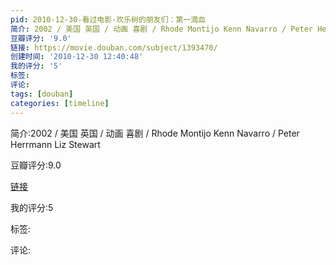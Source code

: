 ```yaml
---
pid: 2010-12-30-看过电影-欢乐树的朋友们：第一滴血
简介: 2002 / 美国 英国 / 动画 喜剧 / Rhode Montijo Kenn Navarro / Peter Herrmann Liz Stewart
豆瓣评分: '9.0'
链接: https://movie.douban.com/subject/1393470/
创建时间: '2010-12-30 12:40:48'
我的评分: '5'
标签:
评论:
tags: [douban]
categories: [timeline]
---
```

简介:2002 / 美国 英国 / 动画 喜剧 / Rhode Montijo Kenn Navarro / Peter Herrmann Liz Stewart

豆瓣评分:9.0

[链接](https://movie.douban.com/subject/1393470/)

我的评分:5

标签:

评论:

